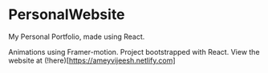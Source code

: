 # PersonalWebsite
My Personal Portfolio, made using React. 

Animations using Framer-motion. Project bootstrapped with React. 
View the website at (!here)[https://ameyvijeesh.netlify.com]
